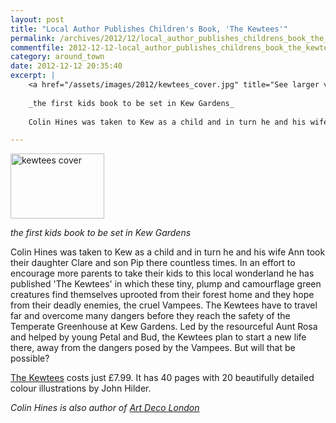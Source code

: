 ```yaml
---
layout: post
title: "Local Author Publishes Children's Book, 'The Kewtees'"
permalink: /archives/2012/12/local_author_publishes_childrens_book_the_kewtees.html
commentfile: 2012-12-12-local_author_publishes_childrens_book_the_kewtees
category: around_town
date: 2012-12-12 20:35:40
excerpt: |
    <a href="/assets/images/2012/kewtees_cover.jpg" title="See larger version of - kewtees cover"><img src="/assets/images/2012/kewtees_cover_thumb.jpg" width="150" height="104" alt="kewtees cover" class="photo right" /></a>
    
    _the first kids book to be set in Kew Gardens_
    
    Colin Hines was taken to Kew as a child and in turn he and his wife Ann took their daughter Clare and son Pip there countless times. In an effort to encourage more parents to take their kids to this local wonderland he has published 'The Kewtees' in which these tiny, plump and camourflage green creatures find themselves uprooted from their forest home and they hope from their deadly enemies, the cruel Vampees. The Kewtees have to travel far and overcome many dangers before they reach the safety of the Temperate Greenhouse at Kew Gardens. Led by the resourceful Aunt Rosa and helped by young Petal and Bud, the Kewtees plan to start a new life there, away from the dangers posed by the Vampees. But will that be possible?

---
```


<a href="/assets/images/2012/kewtees_cover.jpg" title="See larger version of - kewtees cover"><img src="/assets/images/2012/kewtees_cover_thumb.jpg" width="150" height="104" alt="kewtees cover" class="photo right" /></a>

*the first kids book to be set in Kew Gardens*

Colin Hines was taken to Kew as a child and in turn he and his wife Ann took their daughter Clare and son Pip there countless times. In an effort to encourage more parents to take their kids to this local wonderland he has published 'The Kewtees' in which these tiny, plump and camourflage green creatures find themselves uprooted from their forest home and they hope from their deadly enemies, the cruel Vampees. The Kewtees have to travel far and overcome many dangers before they reach the safety of the Temperate Greenhouse at Kew Gardens. Led by the resourceful Aunt Rosa and helped by young Petal and Bud, the Kewtees plan to start a new life there, away from the dangers posed by the Vampees. But will that be possible?

[The Kewtees](http://www.kewtees.co.uk) costs just £7.99. It has 40 pages with 20 beautifully detailed colour illustrations by John Hilder.

<em>Colin Hines is also author of [Art Deco London](https://stmargarets.london/archives/2006/11/art_deco_london.html</em>)
